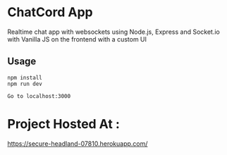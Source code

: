 # ChatCord App
Realtime chat app with websockets using Node.js, Express and Socket.io with Vanilla JS on the frontend with a custom UI

## Usage
```
npm install
npm run dev

Go to localhost:3000

```

# Project Hosted At :
https://secure-headland-07810.herokuapp.com/


